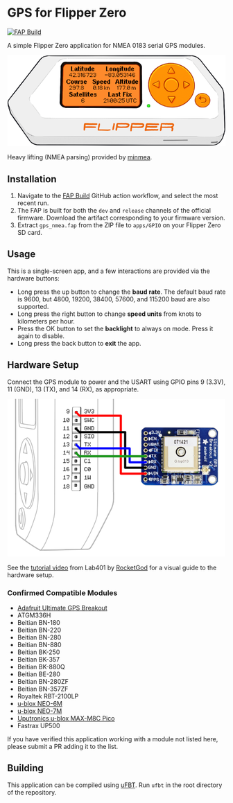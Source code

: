 # GPS for Flipper Zero

[![FAP Build](https://github.com/ezod/flipperzero-gps/actions/workflows/build.yml/badge.svg)](https://github.com/ezod/flipperzero-gps/actions/workflows/build.yml)

A simple Flipper Zero application for NMEA 0183 serial GPS modules.

![ui](ui.png)

Heavy lifting (NMEA parsing) provided by [minmea].

## Installation

1. Navigate to the [FAP Build](https://github.com/ezod/flipperzero-gps/actions/workflows/build.yml)
   GitHub action workflow, and select the most recent run.
2. The FAP is built for both the `dev` and `release` channels of the official
   firmware. Download the artifact corresponding to your firmware version.
3. Extract `gps_nmea.fap` from the ZIP file to `apps/GPIO` on your Flipper
   Zero SD card.

## Usage

This is a single-screen app, and a few interactions are provided via the
hardware buttons:

- Long press the up button to change the **baud rate**. The default baud rate
  is 9600, but 4800, 19200, 38400, 57600, and 115200 baud are also supported.
- Long press the right button to change **speed units** from knots to
  kilometers per hour.
- Press the OK button to set the **backlight** to always on mode. Press it
  again to disable.
- Long press the back button to **exit** the app.

## Hardware Setup

Connect the GPS module to power and the USART using GPIO pins 9 (3.3V), 11
(GND), 13 (TX), and 14 (RX), as appropriate.

![wiring](wiring.png)

See the [tutorial video](https://www.youtube.com/watch?v=5vSGFzEBp-k) from
Lab401 by [RocketGod](https://github.com/RocketGod-git) for a visual guide to
the hardware setup.

### Confirmed Compatible Modules

* [Adafruit Ultimate GPS Breakout]
* ATGM336H
* Beitian BN-180
* Beitian BN-220
* Beitian BN-280
* Beitian BN-880
* Beitian BK-250
* Beitian BK-357
* Beitian BK-880Q
* Beitian BE-280
* Beitian BN-280ZF
* Beitian BN-357ZF
* Royaltek RBT-2100LP
* [u-blox NEO-6M]
* [u-blox NEO-7M]
* [Uputronics u-blox MAX-M8C Pico]
* Fastrax UP500

If you have verified this application working with a module not listed here,
please submit a PR adding it to the list.

## Building

This application can be compiled using [uFBT]. Run `ufbt` in the root directory
of the repository.

[Adafruit Ultimate GPS Breakout]: https://www.adafruit.com/product/746
[minmea]: https://github.com/kosma/minmea
[qFlipper]: https://flipperzero.one/update
[u-blox NEO-6M]: https://www.u-blox.com/en/product/neo-6-series
[u-blox NEO-7M]: https://www.u-blox.com/en/product/neo-7-series
[uFBT]: https://github.com/flipperdevices/flipperzero-ufbt
[Uputronics u-blox MAX-M8C Pico]: https://store.uputronics.com/index.php?route=product/product&product_id=72
